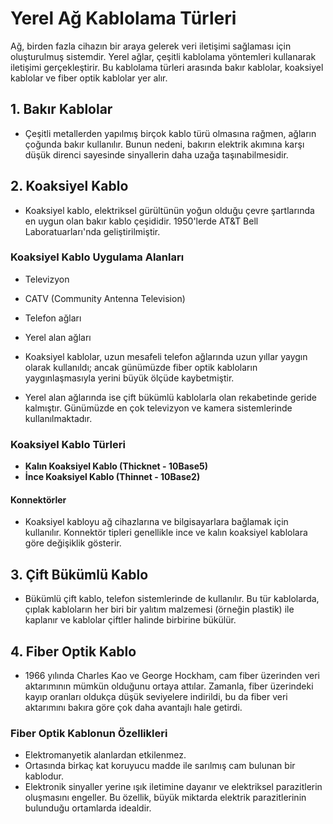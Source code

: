 # Yerel Ağ Kablolama Türleri

Ağ, birden fazla cihazın bir araya gelerek veri iletişimi sağlaması için oluşturulmuş sistemdir. Yerel ağlar, çeşitli kablolama yöntemleri kullanarak iletişimi gerçekleştirir. Bu kablolama türleri arasında bakır kablolar, koaksiyel kablolar ve fiber optik kablolar yer alır.

## 1. Bakır Kablolar
- Çeşitli metallerden yapılmış birçok kablo türü olmasına rağmen, ağların çoğunda bakır kullanılır. Bunun nedeni, bakırın elektrik akımına karşı düşük direnci sayesinde sinyallerin daha uzağa taşınabilmesidir.

## 2. Koaksiyel Kablo
- Koaksiyel kablo, elektriksel gürültünün yoğun olduğu çevre şartlarında en uygun olan bakır kablo çeşididir. 1950'lerde AT&T Bell Laboratuarları'nda geliştirilmiştir.
  
### Koaksiyel Kablo Uygulama Alanları
- Televizyon
- CATV (Community Antenna Television)
- Telefon ağları
- Yerel alan ağları

- Koaksiyel kablolar, uzun mesafeli telefon ağlarında uzun yıllar yaygın olarak kullanıldı; ancak günümüzde fiber optik kabloların yaygınlaşmasıyla yerini büyük ölçüde kaybetmiştir. 
- Yerel alan ağlarında ise çift bükümlü kablolarla olan rekabetinde geride kalmıştır. Günümüzde en çok televizyon ve kamera sistemlerinde kullanılmaktadır.

### Koaksiyel Kablo Türleri
- **Kalın Koaksiyel Kablo (Thicknet - 10Base5)**
- **İnce Koaksiyel Kablo (Thinnet - 10Base2)**

#### Konnektörler
- Koaksiyel kabloyu ağ cihazlarına ve bilgisayarlara bağlamak için kullanılır. Konnektör tipleri genellikle ince ve kalın koaksiyel kablolara göre değişiklik gösterir.

## 3. Çift Bükümlü Kablo
- Bükümlü çift kablo, telefon sistemlerinde de kullanılır. Bu tür kablolarda, çıplak kabloların her biri bir yalıtım malzemesi (örneğin plastik) ile kaplanır ve kablolar çiftler halinde birbirine bükülür.

## 4. Fiber Optik Kablo
- 1966 yılında Charles Kao ve George Hockham, cam fiber üzerinden veri aktarımının mümkün olduğunu ortaya attılar. Zamanla, fiber üzerindeki kayıp oranları oldukça düşük seviyelere indirildi, bu da fiber veri aktarımını bakıra göre çok daha avantajlı hale getirdi.

### Fiber Optik Kablonun Özellikleri
- Elektromanyetik alanlardan etkilenmez.
- Ortasında birkaç kat koruyucu madde ile sarılmış cam bulunan bir kablodur.
- Elektronik sinyaller yerine ışık iletimine dayanır ve elektriksel parazitlerin oluşmasını engeller. Bu özellik, büyük miktarda elektrik parazitlerinin bulunduğu ortamlarda idealdir.

